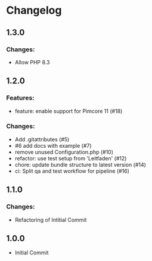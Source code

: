 # Changelog

## 1.3.0

### Changes:

- Allow PHP 8.3

## 1.2.0

### Features:

- feature: enable support for Pimcore 11 (#18)

### Changes:

- Add .gitattributes (#5)
- #6 add docs with example (#7)
- remove unused Configuration.php (#10)
- refactor: use test setup from 'Leitfaden' (#12)
- chore: update bundle structure to latest version (#14)
- ci: Split qa and test workflow for pipeline (#16)

## 1.1.0

### Changes:

- Refactoring of Intitial Commit

## 1.0.0

- Initial Commit
